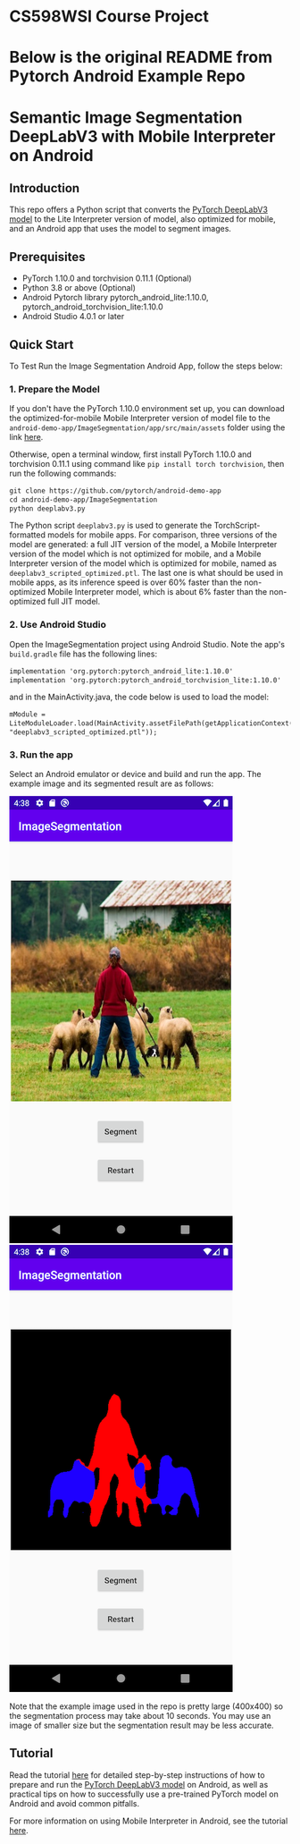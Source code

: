 # CS598WSI Course Project


# Below is the original README from Pytorch Android Example Repo
# Semantic Image Segmentation DeepLabV3 with Mobile Interpreter on Android

## Introduction

This repo offers a Python script that converts the [PyTorch DeepLabV3 model](https://pytorch.org/hub/pytorch_vision_deeplabv3_resnet101) to the Lite Interpreter version of model, also optimized for mobile, and an Android app that uses the model to segment images.

## Prerequisites

* PyTorch 1.10.0 and torchvision 0.11.1 (Optional)
* Python 3.8 or above (Optional)
* Android Pytorch library pytorch_android_lite:1.10.0, pytorch_android_torchvision_lite:1.10.0
* Android Studio 4.0.1 or later

## Quick Start

To Test Run the Image Segmentation Android App, follow the steps below:

### 1. Prepare the Model

If you don't have the PyTorch 1.10.0 environment set up, you can download the optimized-for-mobile Mobile Interpreter version of model file to the `android-demo-app/ImageSegmentation/app/src/main/assets` folder using the link [here](https://pytorch-mobile-demo-apps.s3.us-east-2.amazonaws.com/deeplabv3_scripted.pt).

Otherwise, open a terminal window, first install PyTorch 1.10.0 and torchvision 0.11.1 using command like `pip install torch torchvision`, then run the following commands:

```
git clone https://github.com/pytorch/android-demo-app
cd android-demo-app/ImageSegmentation
python deeplabv3.py
```

The Python script `deeplabv3.py` is used to generate the TorchScript-formatted models for mobile apps. For comparison, three versions of the model are generated: a full JIT version of the model, a Mobile Interpreter version of the model which is not optimized for mobile, and a Mobile Interpreter version of the model which is optimized for mobile, named as `deeplabv3_scripted_optimized.ptl`. The last one is what should be used in mobile apps, as its inference speed is over 60% faster than the non-optimized Mobile Interpreter model, which is about 6% faster than the non-optimized full JIT model.

### 2. Use Android Studio

Open the ImageSegmentation project using Android Studio. Note the app's `build.gradle` file has the following lines:

```
implementation 'org.pytorch:pytorch_android_lite:1.10.0'
implementation 'org.pytorch:pytorch_android_torchvision_lite:1.10.0'
```

and in the MainActivity.java, the code below is used to load the model:

```
mModule = LiteModuleLoader.load(MainActivity.assetFilePath(getApplicationContext(), "deeplabv3_scripted_optimized.ptl"));
```

### 3. Run the app
Select an Android emulator or device and build and run the app. The example image and its segmented result are as follows:

![](screenshot1.png)
![](screenshot2.png)

Note that the example image used in the repo is pretty large (400x400) so the segmentation process may take about 10 seconds. You may use an image of smaller size but the segmentation result may be less accurate.

## Tutorial

Read the tutorial [here](https://pytorch.org/tutorials/beginner/deeplabv3_on_android.html) for detailed step-by-step instructions of how to prepare and run the [PyTorch DeepLabV3 model](https://pytorch.org/hub/pytorch_vision_deeplabv3_resnet101) on Android, as well as practical tips on how to successfully use a pre-trained PyTorch model on Android and avoid common pitfalls.

For more information on using Mobile Interpreter in Android, see the tutorial [here](https://pytorch.org/tutorials/recipes/mobile_interpreter.html).
